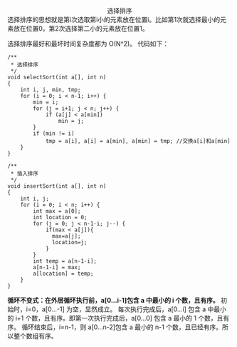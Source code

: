 <center>选择排序</center>
选择排序的思想就是第i次选取第i小的元素放在位置i。比如第1次就选择最小的元素放在位置0，第2次选择第二小的元素放在位置1。

选择排序最好和最坏时间复杂度都为 O(N^2)。
代码如下：
```
/**
 * 选择排序
 */
void selectSort(int a[], int n)
{
    int i, j, min, tmp;
    for (i = 0; i < n-1; i++) {
        min = i;
        for (j = i+1; j < n; j++) {
            if (a[j] < a[min])
                min = j;
        }
        if (min != i)
            tmp = a[i], a[i] = a[min], a[min] = tmp; //交换a[i]和a[min]
    }
}
```

```
/**
 * 插入排序
 */
void insertSort(int a[], int n)
{
    int i, j;
    for (i = 0; i < n; i++) {
        int max = a[0];
        int location = 0;
        for (j = 0; j < n-1-i; j--) {
            if(max < a[j]){
              max=a[j];
              location=j;
            }
        }
        int temp = a[n-1-i];
        a[n-1-i] = max;
        a[location] = temp;
    }
}
```
**循环不变式：在外层循环执行前，a[0…i-1]包含 a 中最小的 i 个数，且有序。**
初始时，i=0，a[0…-1] 为空，显然成立。
每次执行完成后，a[0…i] 包含 a 中最小的 i+1 个数，且有序。即第一次执行完成后，a[0…0] 包含 a 最小的 1 个数，且有序。
循环结束后，i=n-1，则 a[0…n-2]包含 a 最小的 n-1 个数，且已经有序。所以整个数组有序。
